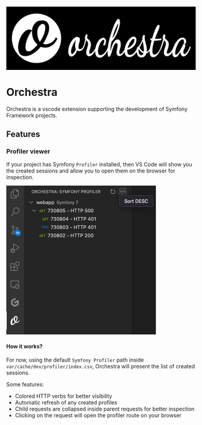 ![Orchestra](resources/orchestra_banner.png)
# Orchestra

Orchestra is a vscode extension supporting the development of Symfony Framework projects.

## Features

### Profiler viewer
If your project has Symfony `Profiler` installed, then VS Code will show you the created sessions and allow you to open them on the browser for inspection.

![Profiler Inspector](docs/images/profiler_example.png)

#### How it works?
For now, using the default `Symfony Profiler` path inside `var/cache/dev/profiler/index.csv`, Orchestra will present the list of created sessions. 

Some features:
- Colored HTTP verbs for better visibility
- Automatic refresh of any created profiles
- Child requests are collapsed inside parent requests for better inspection
- Clicking on the request will open the profiler route on your browser
